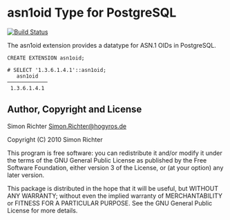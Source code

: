 asn1oid Type for PostgreSQL
===========================

[![Build Status](https://travis-ci.org/df7cb/pgsql-asn1oid.svg?branch=master)](https://travis-ci.org/df7cb/pgsql-asn1oid)

The asn1oid extension provides a datatype for ASN.1 OIDs in PostgreSQL.

```
CREATE EXTENSION asn1oid;

# SELECT '1.3.6.1.4.1'::asn1oid;
   asn1oid
─────────────
 1.3.6.1.4.1
```

Author, Copyright and License
-----------------------------

Simon Richter <Simon.Richter@hogyros.de>

Copyright (C) 2010 Simon Richter

This program is free software: you can redistribute it and/or modify
it under the terms of the GNU General Public License as published by
the Free Software Foundation, either version 3 of the License, or
(at your option) any later version.

This package is distributed in the hope that it will be useful,
but WITHOUT ANY WARRANTY; without even the implied warranty of
MERCHANTABILITY or FITNESS FOR A PARTICULAR PURPOSE.  See the
GNU General Public License for more details.
